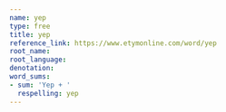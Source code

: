 ```yaml
---
name: yep
type: free
title: yep
reference_link: https://www.etymonline.com/word/yep
root_name: 
root_language: 
denotation: 
word_sums:
- sum: 'Yep + '
  respelling: yep
---
```

